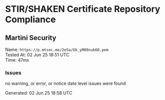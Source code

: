 # STIR/SHAKEN Certificate Repository Compliance

## Martini Security

Name: `https://p.mtsec.me/2e5a/Uk_yM89nuk6O.pem`\
Tested At: 02 Jun 25 18:51 UTC\
Time: 47ms

### Issues

no warning, or error, or notice date level issues were found

Generated: 02 Jun 25 18:58 UTC